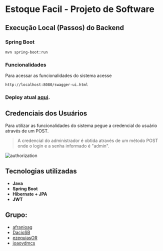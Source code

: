 # Estoque Facil - Projeto de Software

## Execução Local (Passos) do Backend
### Spring Boot
```
mvn spring-boot:run
```

### Funcionalidades
Para acessar as funcionalidades do sistema acesse
```
http://localhost:8080/swagger-ui.html
```

### Deploy atual [aqui](https://mercado-facil.herokuapp.com/swagger-ui.html).

## Credenciais dos Usuários

Para utilizar as funcionalidades do sistema pegue a credencial do usuário através de um POST.
> A credencial do administrador é obtida através de um método POST onde o login e a senha informado é "admin".

![authorization](https://user-images.githubusercontent.com/44200063/100519940-e48a3a00-3179-11eb-8c27-7f0547ef8642.png)

## Tecnologias utilizadas

- **Java**
- **Spring Boot**
- **Hibernate + JPA**
- **JWT**

## Grupo:

- [afranioag](https://github.com/afranioag)
- [DacioSB](https://github.com/DacioSB)
- [ezequiasOR](https://github.com/ezequiasOR)
- [joaovdmcs](https://github.com/joaovdmcs)
